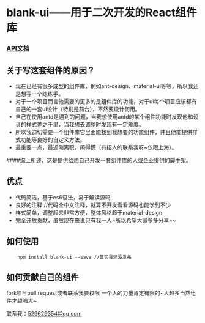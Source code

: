 # blank-ui——用于二次开发的React组件库

### [API文档](https://pengzhen1994.github.io/blank-ui)

## 关于写这套组件的原因？
- 现在已经有很多成型的组件库，例如ant-design、material-ui等等，所以我还是想写一个练练手。
- 对于一个项目而言他需要的更多的是组件库的功能，对于ui每个项目应该都有自己的一套ui设计（特别是前台），不然要设计何用。
- 自己在使用antd是遇到的问题，当我想使用antd的某个组件功能时发现他和设计的样式差之千里，当我想去调整时发现有一定难度。
- 所以我迫切需要一个组件库它里面能找到我想要的功能组件，并且他能提供样式功能等良好的自定义方法。
- 最重要一点，最近刚离职，闲得慌（有招人的联系我呀~仅限上海）。

####综上所述，这是提供给想自己开发一套组件库的人或企业提供的脚手架。

## 优点
- 代码简洁，基于es6语法，易于解读源码
- 良好的注释 //代码全中文注释，就算不开发看看源码也能学到不少
- 样式简单，调整起来非常方便，整体风格趋于material-design
- 完全开放贡献，虽然现在来说只有我一人~所以希望大家多多分享~~

## 如何使用

```
    npm install blank-ui --save //其实我还没发布
```

## 如何贡献自己的组件
fork项目pull request或者联系我要权限
一个人的力量肯定有限的~人越多当然组件才越强大~

联系我：529629354@qq.com
    
